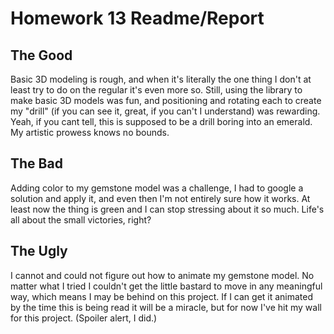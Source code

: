 # Homework 13 Readme/Report

## The Good

Basic 3D modeling is rough, and when it's literally the one thing I don't at least try to do on the regular it's even more so. Still, using the library to make basic 3D models was fun, and positioning and rotating each to create my "drill" (if you can see it, great, if you can't I understand) was rewarding. Yeah, if you cant tell, this is supposed to be a drill boring into an emerald. My artistic prowess knows no bounds.

## The Bad

Adding color to my gemstone model was a challenge, I had to google a solution and apply it, and even then I'm not entirely sure how it works. At least now the thing is green and I can stop stressing about it so much. Life's all about the small victories, right?

## The Ugly

I cannot and could not figure out how to animate my gemstone model. No matter what I tried I couldn't get the little bastard to move in any meaningful way, which means I may be behind on this project. If I can get it animated by the time this is being read it will be a miracle, but for now I've hit my wall for this project. (Spoiler alert, I did.)
